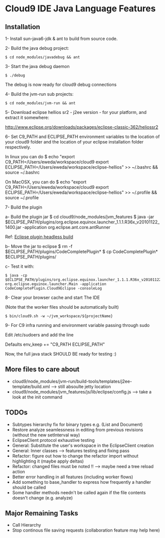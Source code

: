 # Cloud9 IDE Java Language Features

## Installation

1- Install sun-java6-jdk & ant to build from source code.

2- Build the java debug project:

    $ cd node_modules/javadebug && ant

3- Start the java debug daemon

    $ ./debug

The debug is now ready for cloud9 debug connections

4- Build the jvm-run sub projects:

    $ cd node_modules/jvm-run && ant

5- Download eclipse hellios sr2 - j2ee version - for your platform, and extract it somewhere:

   http://www.eclipse.org/downloads/packages/eclipse-classic-362/heliossr2

6- Set C9_PATH and ECLIPSE_PATH environment variables to the location of your cloud9 folder and the location of your eclipse installation folder respectively.

In linux you can do
    $ echo "export C9_PATH=/Users/eweda/workspace/cloud9
    export ECLIPSE_PATH=/Users/eweda/workspace/eclipse-hellios" >> ~/.bashrc && source ~/.bashrc

On MacOSX, you can do
    $ echo "export C9_PATH=/Users/eweda/workspace/cloud9
    export ECLIPSE_PATH=/Users/eweda/workspace/eclipse-hellios" >> ~/.profile && source ~/.profile

7- Build the plugin

a- Build the plugin jar
    $ cd cloud9/node_modules/jvm_features
    $ java -jar $ECLIPSE_PATH/plugins/org.eclipse.equinox.launcher_1.1.1.R36x_v20101122_1400.jar -application org.eclipse.ant.core.antRunner

Ref: [Eclipse plugin headless build](http://eclipse.dzone.com/articles/headless-build-beginners-part)

b- Move the jar to eclipse
    $ rm -f $ECLIPSE_PATH/plugins/CodeCompletePlugin*
    $ cp CodeCompletePlugin* $ECLIPSE_PATH/plugins/

c- Test it with:

    $ java -cp $ECLIPSE_PATH/plugins/org.eclipse.equinox.launcher_1.1.1.R36x_v20101122_1400.jar org.eclipse.equinox.launcher.Main -application CodeCompletePlugin.Cloud9Eclipse -consoleLog

8- Clear your browser cache and start The IDE

(Note that the worker files should be automatically built)

    $ bin/cloud9.sh -w ~/jvm_workspace/${projectName}

9- For C9 infra running and environment variable passing through sudo

Edit /etc/sudoers and add the line

Defaults        env_keep += "C9_PATH ECLIPSE_PATH"

Now, the full java stack SHOULD BE ready for testing :)

## More files to care about
* cloud9/node_modules/jvm-run/build-tools/templates/j2ee-template/build.xml --> still absoulte jetty location
* cloud9/node_modules/jvm_features/js/lib/eclipse/config.js --> take a look at the init command

## TODOs

* Subtypes hierarchy fix for binary types e.g. (List and Document)
* Restore analyze seamlessness in editing from previous revisions (without the new setInterval way)
* EclipseClient protocol exhaustive testing
* General: Substitute the user's workspace in the EclipseClient creation
* General: Inner classes --> features testing and fixing pass
* Refactor: figure out how to change the refactor import without highlighting it (maybe apply deltas)
* Refactor: changed files must be noted !! --> maybe need a tree reload action
* Better error handling in all features (including worker flows)
* Add something to base_handler to express how frequently a handler should be called
* Some handler methods needn't be called again if the file contents doesn't change (e.g. analyze)

## Major Remaining Tasks
* Call Hierarchy
* Stop continous file saving requests (collaboration feature may help here)
